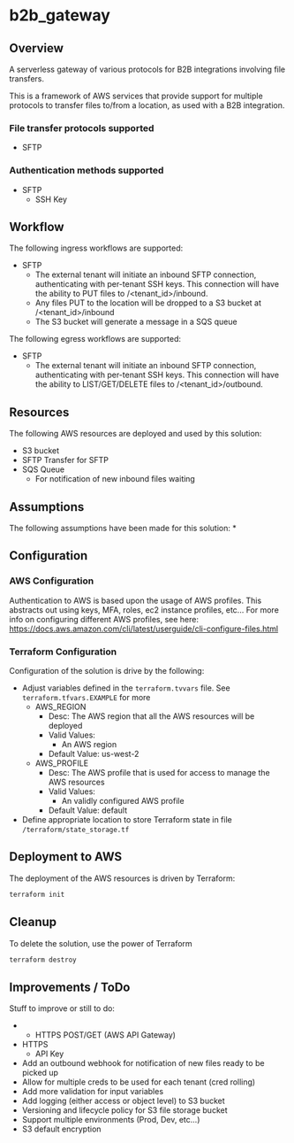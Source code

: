 # b2b_gateway

## Overview
A serverless gateway of various protocols for B2B integrations involving file transfers.

This is a framework of AWS services that provide support for multiple protocols to transfer files to/from a location, as used with a B2B integration.

### File transfer protocols supported
* SFTP


### Authentication methods supported
* SFTP
  * SSH Key


## Workflow
The following ingress workflows are supported:
* SFTP
  * The external tenant will initiate an inbound SFTP connection, authenticating with per-tenant SSH keys.  This connection will have the ability to PUT files to /<tenant_id>/inbound.
  * Any files PUT to the location will be dropped to a S3 bucket at /<tenant_id>/inbound
  * The S3 bucket will generate a message in a SQS queue
  
The following egress workflows are supported:
* SFTP
  * The external tenant will initiate an inbound SFTP connection, authenticating with per-tenant SSH keys.  This connection will have the ability to LIST/GET/DELETE files to /<tenant_id>/outbound.




## Resources
The following AWS resources are deployed and used by this solution:
* S3 bucket
* SFTP Transfer for SFTP
* SQS Queue
  * For notification of new inbound files waiting

## Assumptions
The following assumptions have been made for this solution:
* 

## Configuration

### AWS Configuration
Authentication to AWS is based upon the usage of AWS profiles.  This abstracts out using keys, MFA, roles, ec2 instance profiles, etc...  For more info on configuring different AWS profiles, see here: https://docs.aws.amazon.com/cli/latest/userguide/cli-configure-files.html  

### Terraform Configuration
Configuration of the solution is drive by the following:
* Adjust variables defined in the `terraform.tvvars` file.  See `terraform.tfvars.EXAMPLE` for more
    * AWS_REGION
      * Desc: The AWS region that all the AWS resources will be deployed
      * Valid Values:
        * An AWS region
      * Default Value: us-west-2
    * AWS_PROFILE
      * Desc: The AWS profile that is used for access to manage the AWS resources
      * Valid Values:
        * An validly configured AWS profile
      * Default Value: default
* Define appropriate location to store Terraform state in file `/terraform/state_storage.tf`

## Deployment to AWS

The deployment of the AWS resources is driven by Terraform:

```bash
terraform init

```

## Cleanup

To delete the solution, use the power of Terraform

```bash
terraform destroy
```

## Improvements / ToDo

Stuff to improve or still to do:
* * HTTPS POST/GET (AWS API Gateway)
* HTTPS
  * API Key
* Add an outbound webhook for notification of new files ready to be picked up
* Allow for multiple creds to be used for each tenant (cred rolling)
* Add more validation for input variables 
* Add logging (either access or object level) to S3 bucket
* Versioning and lifecycle policy for S3 file storage bucket
* Support multiple environments (Prod, Dev, etc...)
* S3 default encryption